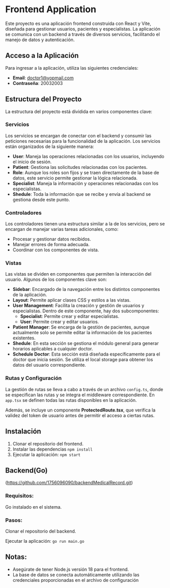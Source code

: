 # Frontend Application

Este proyecto es una aplicación frontend construida con React y Vite, diseñada para gestionar usuarios, pacientes y especialistas. La aplicación se comunica con un backend a través de diversos servicios, facilitando el manejo de datos y autenticación.
## Acceso a la Aplicación

Para ingresar a la aplicación, utiliza las siguientes credenciales:


- **Email**: doctor1@yopmail.com
- **Contraseña**: 20032003

## Estructura del Proyecto

La estructura del proyecto está dividida en varios componentes clave:

### Servicios

Los servicios se encargan de conectar con el backend y consumir las peticiones necesarias para la funcionalidad de la aplicación. Los servicios están organizados de la siguiente manera:

- **User**: Maneja las operaciones relacionadas con los usuarios, incluyendo el inicio de sesión.
- **Patient**: Gestiona las solicitudes relacionadas con los pacientes.
- **Role**: Aunque los roles son fijos y se traen directamente de la base de datos, este servicio permite gestionar la lógica relacionada.
- **Specialist**: Maneja la información y operaciones relacionadas con los especialistas.
- **Shedule**: Toda la información que se recibe y envía al backend se gestiona desde este punto.

### Controladores

Los controladores tienen una estructura similar a la de los servicios, pero se encargan de manejar varias tareas adicionales, como:

- Procesar y gestionar datos recibidos.
- Manejar errores de forma adecuada.
- Coordinar con los componentes de vista.

### Vistas

Las vistas se dividen en componentes que permiten la interacción del usuario. Algunos de los componentes clave son:

- **Sidebar**: Encargado de la navegación entre los distintos componentes de la aplicación.
- **Layout**: Permite aplicar clases CSS y estilos a las vistas.
- **User Management**: Facilita la creación y gestión de usuarios y especialistas. Dentro de este componente, hay dos subcomponentes:
  - **Specialist**: Permite crear y editar especialistas.
  - **User**: Permite crear y editar usuarios.
- **Patient Manager**: Se encarga de la gestión de pacientes, aunque actualmente solo se permite editar la información de los pacientes existentes.
- **Shedule**: En esta sección se gestiona el módulo general para generar horarios aplicables a cualquier doctor.
- **Schedule Doctor**: Esta sección está diseñada específicamente para el doctor que inicia sesión. Se utiliza el local storage para obtener los datos del usuario correspondiente.


### Rutas y Configuración

La gestión de rutas se lleva a cabo a través de un archivo `config.ts`, donde se especifican las rutas y se integra el middleware correspondiente. En `app.tsx` se definen todas las rutas disponibles en la aplicación.

Además, se incluye un componente **ProtectedRoute.tsx**, que verifica la validez del token de usuario antes de permitir el acceso a ciertas rutas.

## Instalación

1. Clonar el repositorio del frontend.
2. Instalar las dependencias
   `npm install`
3. Ejecutar la aplicación:
 `npm start`


## Backend(Go)
(https://github.com/1756096090/backendMedicalRecord.git)

### Requisitos:
Go instalado en el sistema.
### Pasos:
Clonar el repositorio del backend.

Ejecutar la aplicación:
`go run main.go`
## Notas:
- Asegúrate de tener Node.js versión 18 para el frontend.
- La base de datos se conecta automáticamente utilizando las credenciales proporcionadas en el archivo de configuración
